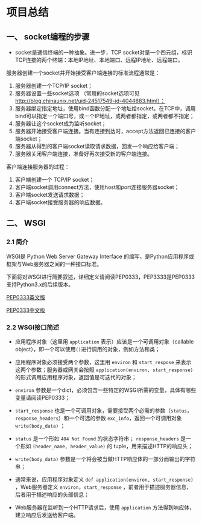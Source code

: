 # 项目总结

## 一、 socket编程的步骤

+ socket是通信终端的一种抽象。进一步，TCP socket对是一个四元组，标识TCP连接的两个终端：本地IP地址、本地端口、远程IP地址、远程端口。

服务器创建一个socket并开始接受客户端连接的标准流程通常是：

1. 服务器创建一个TCP/IP socket；
2. 服务器设置一些socket选项 （常用的socket选项可见 http://blog.chinaunix.net/uid-24517549-id-4044883.html）；
3. 服务器绑定指定地址，使用bind函数分配一个地址给socket。在TCP中，调用bind可以指定一个端口号，或一个IP地址，或两者都指定，或两者都不指定；
4. 服务器让这个socket成为监听socket；
5. 服务器开始接受客户端连接。当有连接到达时，accept方法返回已连接的客户端socket；
6. 服务器从得到的客户端socket读取请求数据，回发一个响应给客户端；
7. 服务器关闭客户端连接，准备好再次接受新的客户端连接。


客户端连接服务器的过程：

1. 客户端创建一个 TCP/IP socket；
2. 客户端socket调用connect方法，使用host和port连接服务器socket；
3. 客户端socket发送请求数据；
4. 客户端socket接受服务器的响应数据。



## 二、 WSGI

### 2.1 简介

WSGI是  Python Web Server Gateway Interface 的缩写，是Python应用程序或框架与Web服务器之间的一种接口标准。

下面将对WSGI进行简要叙述，详细定义请阅读PEP0333，PEP3333是PEP0333支持Python3.x的后续版本。

[PEP0333英文版](https://www.python.org/dev/peps/pep-0333/)

[PEP0333中文版](https://github.com/mainframer/PEP333-zh-CN)

### 2.2 WSGI接口简述

+ 应用程序对象（这里用 `application` 表示）应该是一个可调用对象（callable object），即一个可以使用`()`进行调用的对象，例如方法和类；
+ 应用程序对象必须接受两个参数，这里用 `environ` 和 `start_respose` 来表示这两个参数；服务器或网关会按照 `application(environ, start_response)` 的形式调用应用程序对象，返回值是可迭代的对象；
+ `environ` 参数是一个dict，必须包含一些特定的WSGI所需的变量，具体有哪些变量请阅读PEP0333；
+ `start_response` 也是一个可调用对象，需要接受两个必需的参数（`status`， `response_headers`）和一个可选的参数 `exc_info`，返回一个可调用对象 `write(body_data)` ；
+ `status` 是一个形如 `404 Not Found` 的状态字符串； `response_headers` 是一个形如 `(header_name, header_value)` 的 tuple，用来描述HTTP的响应头；
+ `write(body_data)` 参数是一个将会被当做HTTP响应体的一部分而输出的字符串；

+ 通常来说，应用程序对象定义 `def application(environ, start_response)` ，Web服务器定义 `environ`，`start_response` ，前者用于描述服务器信息，后者用于描述响应的头部信息；
+ Web服务器在监听到一个HTTP请求后，使用 `application` 方法得到响应体，建立响应后发送给客户端。


